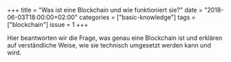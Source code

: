 +++
title = "Was ist eine Blockchain und wie funktioniert sie?"
date = "2018-06-03T18:00:00+02:00"
categories = ["basic-knowledge"]
tags = ["blockchain"]
issue = 1
+++

Hier beantworten wir die Frage, was genau eine Blockchain ist und erklären auf verständliche Weise, wie sie technisch umgesetzt werden kann und wird.
